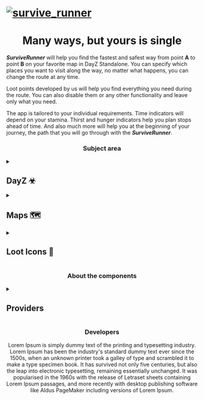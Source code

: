 # [![survive_runner](https://raw.githubusercontent.com/SaintZet/SurviveRunner/ReadmeUpdate/Media/gh_banner.png)](https://github.com/SaintZet/SurviveRunner)

<div align="center">
  <h1> Many ways, but yours is single </h1>
</div>

  ***SurviveRunner*** will help you find the fastest and safest way from point **A** to point **B** on your favorite map in DayZ Standalone. You can specify which places you want to visit along the way, no matter what happens, you can change the route at any time.
  
  Loot points developed by us will help you find everything you need during the route. You can also disable them or any other functionality and leave only what you need.
  
  The app is tailored to your individual requirements. Time indicators will depend on your stamina. Thirst and hunger indicators help you plan stops ahead of time.
And also much more will help you at the beginning of your journey, the path that you will go through with the ***SurviveRunner***.


<div align="center">
  <h3> Subject area </h3>
</div>

<details><summary><h2>DayZ  ☣</h2></summary>
  DayZ is an postapocalyptic open world zombie survival game set on the map of Chernarus which is based on a real rural area in the czech republic.
  
  You are a lonely survivor - hungry, and lost in this huge hostile world. Search through the abandoned remains of civilication for food and weapons, fend of zombies and survive against other human players.

Get DayZ at https://dayz.com
</details>

<details><summary><h2>Maps  🗺</h2></summary>
  We are developing a large variety of maps for the **DayZ Standalone**. Maps even comes with two different types:

A *topographic* map that is useful for navigating by using contours, highlighted roads, buildings, rail tracks, and much more.
A *satellite* map which allows a focus on the game's terrain.
  
  We developing the classical [Chernarus](https://dayz.fandom.com/wiki/Chernarus "fandom") and [Livonia](https://dayz.fandom.com/wiki/Livonia "fandom") maps as well as additional maps, such as:

[Namalsk](https://steamcommunity.com/sharedfiles/filedetails/?id=2289461232&searchtext=Namalsk "steamcommunity"): The famous mod featuring a winter setting
  
[Banov](https://steamcommunity.com/sharedfiles/filedetails/?id=2415195639&searchtext=Banov "steamcommunity"): First map inspired by the diverse Slovak landscape. Its size is 256 km2.
  
[Esseker](https://steamcommunity.com/sharedfiles/filedetails/?id=2462896799&searchtext=Esseker "steamcommunity"): Is a 12km2 post-apocalyptic map originally made for Arma 3 which is still playable.
  
[Takistan](https://steamcommunity.com/sharedfiles/filedetails/?id=2563233742 "steamcommunity"): A mountainous and relatively undeveloped region,
Central Takistan is one of the largest provinces in the country.

This list will certainly grow!

</details>

<details><summary><h2>Loot Icons   📌</h2></summary>
  The standalone version of DayZ changed the way mining works to a large extent. Almost every building is now available and has almost the same chance for items of the same type.
  
  But there are special buildings containing war loot, farms and more. We will highlight these special buildings and add many important landmarks to help users find their current location on the map.

These attractions will include lighthouses, water towers, ponds, deer, water pumps, and more.

</details>

<div align="center">
  <h3> About the components </h3>
</div>

<details><summary><h2>Providers</h2></summary>
  Lorem Ipsum is simply dummy text of the printing and typesetting industry. Lorem Ipsum has been the industry's standard dummy text ever since the 1500s, when an unknown printer took a galley of type and scrambled it to make a type specimen book. It has survived not only five centuries, but also the leap into electronic typesetting, remaining essentially unchanged. It was popularised in the 1960s with the release of Letraset sheets containing Lorem Ipsum passages, and more recently with desktop publishing software like Aldus PageMaker including versions of Lorem Ipsum.
</details>

<div align="center">
  <h3> Developers </h3>
  <p>Lorem Ipsum is simply dummy text of the printing and typesetting industry. Lorem Ipsum has been the industry's standard dummy text ever since the 1500s, when an unknown printer took a galley of type and scrambled it to make a type specimen book. It has survived not only five centuries, but also the leap into electronic typesetting, remaining essentially unchanged. It was popularised in the 1960s with the release of Letraset sheets containing Lorem Ipsum passages, and more recently with desktop publishing software like Aldus PageMaker including versions of Lorem Ipsum.</p>
</div>
